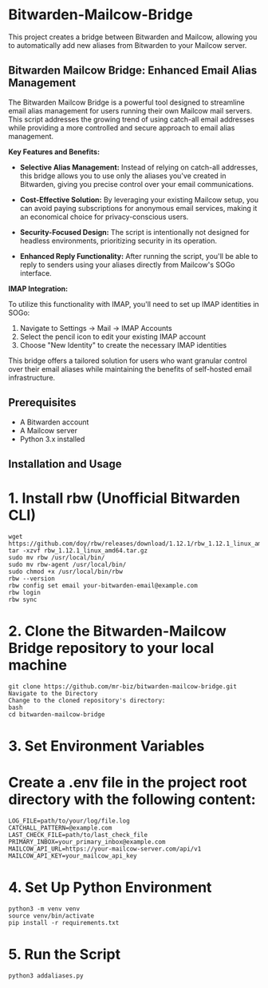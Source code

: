# Bitwarden-Mailcow-Bridge

This project creates a bridge between Bitwarden and Mailcow, allowing you to automatically add new aliases from Bitwarden to your Mailcow server.

## Bitwarden Mailcow Bridge: Enhanced Email Alias Management

The Bitwarden Mailcow Bridge is a powerful tool designed to streamline email alias management for users running their own Mailcow mail servers. This script addresses the growing trend of using catch-all email addresses while providing a more controlled and secure approach to email alias management.

**Key Features and Benefits:**

- **Selective Alias Management:** Instead of relying on catch-all addresses, this bridge allows you to use only the aliases you've created in Bitwarden, giving you precise control over your email communications.

- **Cost-Effective Solution:** By leveraging your existing Mailcow setup, you can avoid paying subscriptions for anonymous email services, making it an economical choice for privacy-conscious users.

- **Security-Focused Design:** The script is intentionally not designed for headless environments, prioritizing security in its operation.

- **Enhanced Reply Functionality:** After running the script, you'll be able to reply to senders using your aliases directly from Mailcow's SOGo interface.

**IMAP Integration:**

To utilize this functionality with IMAP, you'll need to set up IMAP identities in SOGo:

1. Navigate to Settings -> Mail -> IMAP Accounts
2. Select the pencil icon to edit your existing IMAP account
3. Choose "New Identity" to create the necessary IMAP identities

This bridge offers a tailored solution for users who want granular control over their email aliases while maintaining the benefits of self-hosted email infrastructure.
## Prerequisites

- A Bitwarden account
- A Mailcow server
- Python 3.x installed

## Installation and Usage

# 1. Install rbw (Unofficial Bitwarden CLI)
```
wget https://github.com/doy/rbw/releases/download/1.12.1/rbw_1.12.1_linux_amd64.tar.gz
tar -xzvf rbw_1.12.1_linux_amd64.tar.gz
sudo mv rbw /usr/local/bin/
sudo mv rbw-agent /usr/local/bin/
sudo chmod +x /usr/local/bin/rbw
rbw --version
rbw config set email your-bitwarden-email@example.com
rbw login
rbw sync
```

# 2. Clone the Bitwarden-Mailcow Bridge repository to your local machine
```
git clone https://github.com/mr-biz/bitwarden-mailcow-bridge.git
Navigate to the Directory
Change to the cloned repository's directory:
bash
cd bitwarden-mailcow-bridge
```

# 3. Set Environment Variables
# Create a .env file in the project root directory with the following content:
```
LOG_FILE=path/to/your/log/file.log
CATCHALL_PATTERN=@example.com
LAST_CHECK_FILE=path/to/last_check_file
PRIMARY_INBOX=your_primary_inbox@example.com
MAILCOW_API_URL=https://your-mailcow-server.com/api/v1
MAILCOW_API_KEY=your_mailcow_api_key
```

# 4. Set Up Python Environment
```
python3 -m venv venv
source venv/bin/activate
pip install -r requirements.txt
```

# 5. Run the Script
```
python3 addaliases.py
```
